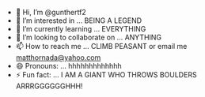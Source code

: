 - 👋 Hi, I’m @gunthertf2
- 👀 I’m interested in ... BEING A LEGEND 
- 🌱 I’m currently learning ... EVERYTHING 
- 💞️ I’m looking to collaborate on ... ANYTHING
- 📫 How to reach me ... CLIMB PEASANT or email me matthornada@yahoo.com
- 😄 Pronouns: ... hhhhhhhhhhhhh
- ⚡ Fun fact: ... I AM A GIANT WHO THROWS BOULDERS ARRRGGGGGGHHH!

<!---
gunthertf2/gunthertf2 is a ✨ special ✨ repository because its `README.md` (this file) appears on your GitHub profile.
You can click the Preview link to take a look at your changes.
--->
